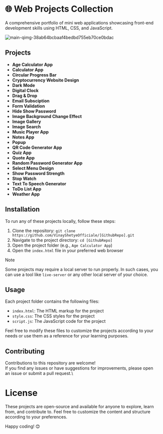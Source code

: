 # 🌐 Web Projects Collection

A comprehensive portfolio of mini web applications showcasing front-end development skills using HTML, CSS, and JavaScript.

![main-qimg-38ab64bcbaaf4bedbd755eb70ce0bdac](https://github.com/VinayShetyeOfficial/Html_Css_JS_Projects/assets/100470361/18c255b2-4047-4407-8100-21410d74a347)


## Projects

- **Age Calculator App**
- **Calculator App**
- **Circular Progress Bar**
- **Cryptocurrency Website Design**
- **Dark Mode**
- **Digital Clock**
- **Drag & Drop**
- **Email Subsciption**
- **Form Validation**
- **Hide Show Password**
- **Image Background Change Effect**
- **Image Gallery**
- **Image Search**
- **Music Player App**
- **Notes App**
- **Popup**
- **QR Code Generator App**
- **Quiz App**
- **Quote App**
- **Random Password Generator App**
- **Select Menu Design**
- **Show Password Strength**
- **Stop Watch**
- **Text To Speech Generator**
- **ToDo List App**
- **Weather App**

## Installation

To run any of these projects locally, follow these steps:

1. Clone the repository: `git clone https://github.com/VinayShetyeOfficiale/[GithubRepo].git`
2. Navigate to the project directory: `cd [GithubRepo]`
3. Open the project folder (e.g., `Age Calculator App`)
4. Open the `index.html` file in your preferred web browser

> [!Note]
> Some projects may require a local server to run properly. In such cases, you can use a tool like `live-server` or any other local server of your choice.

## Usage

Each project folder contains the following files:

- `index.html`: The HTML markup for the project
- `style.css`: The CSS styles for the project
- `script.js`: The JavaScript code for the project

Feel free to modify these files to customize the projects according to your needs or use them as a reference for your learning purposes.

## Contributing

Contributions to this repository are welcome! <br>If you find any issues or have suggestions for improvements, please open an issue or submit a pull request.\

# License
These projects are open-source and available for anyone to explore, learn from, and contribute to. Feel free to customize the content and structure according to your preferences.

Happy coding! 😊
